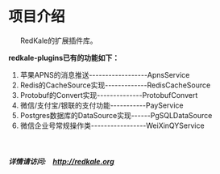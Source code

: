 <h1>项目介绍</h1>
<p>
   &nbsp;&nbsp;&nbsp;&nbsp;&nbsp;&nbsp;RedKale的扩展插件库。
</p>
<p>
<strong>redkale-plugins已有的功能如下：</strong>
</p>
<ol>
<li>苹果APNS的消息推送------------------ApnsService</li>
<li>Redis的CacheSource实现-------------RedisCacheSource</li>
<li>Protobuf的Convert实现--------------ProtobufConvert</li>
<li>微信/支付宝/银联的支付功能-----------PayService</li>
<li>Postgres数据库的DataSource实现------PgSQLDataSource</li>
<li>微信企业号常规操作类-----------------WeiXinQYService</li>
</ol>


&nbsp;&nbsp;&nbsp;&nbsp;&nbsp;&nbsp;<h5>详情请访问:&nbsp;&nbsp;&nbsp;&nbsp;<a href='http://redkale.org' target='_blank'>http://redkale.org</a></h5>
